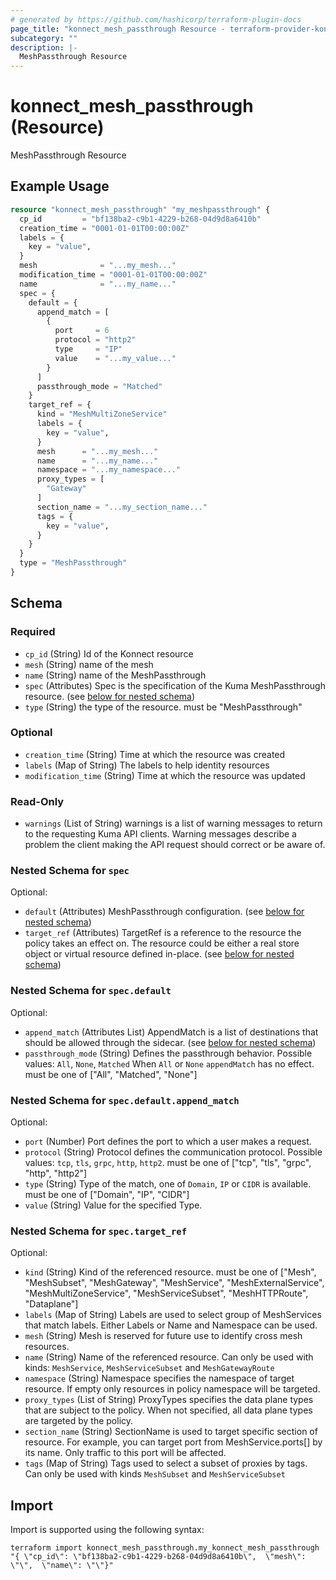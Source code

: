 ```yaml
---
# generated by https://github.com/hashicorp/terraform-plugin-docs
page_title: "konnect_mesh_passthrough Resource - terraform-provider-konnect"
subcategory: ""
description: |-
  MeshPassthrough Resource
---
```


# konnect_mesh_passthrough (Resource)

MeshPassthrough Resource

## Example Usage

```terraform
resource "konnect_mesh_passthrough" "my_meshpassthrough" {
  cp_id         = "bf138ba2-c9b1-4229-b268-04d9d8a6410b"
  creation_time = "0001-01-01T00:00:00Z"
  labels = {
    key = "value",
  }
  mesh              = "...my_mesh..."
  modification_time = "0001-01-01T00:00:00Z"
  name              = "...my_name..."
  spec = {
    default = {
      append_match = [
        {
          port     = 6
          protocol = "http2"
          type     = "IP"
          value    = "...my_value..."
        }
      ]
      passthrough_mode = "Matched"
    }
    target_ref = {
      kind = "MeshMultiZoneService"
      labels = {
        key = "value",
      }
      mesh      = "...my_mesh..."
      name      = "...my_name..."
      namespace = "...my_namespace..."
      proxy_types = [
        "Gateway"
      ]
      section_name = "...my_section_name..."
      tags = {
        key = "value",
      }
    }
  }
  type = "MeshPassthrough"
}
```

<!-- schema generated by tfplugindocs -->
## Schema

### Required

- `cp_id` (String) Id of the Konnect resource
- `mesh` (String) name of the mesh
- `name` (String) name of the MeshPassthrough
- `spec` (Attributes) Spec is the specification of the Kuma MeshPassthrough resource. (see [below for nested schema](#nestedatt--spec))
- `type` (String) the type of the resource. must be "MeshPassthrough"

### Optional

- `creation_time` (String) Time at which the resource was created
- `labels` (Map of String) The labels to help identity resources
- `modification_time` (String) Time at which the resource was updated

### Read-Only

- `warnings` (List of String) warnings is a list of warning messages to return to the requesting Kuma API clients.
Warning messages describe a problem the client making the API request should correct or be aware of.

<a id="nestedatt--spec"></a>
### Nested Schema for `spec`

Optional:

- `default` (Attributes) MeshPassthrough configuration. (see [below for nested schema](#nestedatt--spec--default))
- `target_ref` (Attributes) TargetRef is a reference to the resource the policy takes an effect on.
The resource could be either a real store object or virtual resource
defined in-place. (see [below for nested schema](#nestedatt--spec--target_ref))

<a id="nestedatt--spec--default"></a>
### Nested Schema for `spec.default`

Optional:

- `append_match` (Attributes List) AppendMatch is a list of destinations that should be allowed through the sidecar. (see [below for nested schema](#nestedatt--spec--default--append_match))
- `passthrough_mode` (String) Defines the passthrough behavior. Possible values: `All`, `None`, `Matched`
When `All` or `None` `appendMatch` has no effect.
must be one of ["All", "Matched", "None"]

<a id="nestedatt--spec--default--append_match"></a>
### Nested Schema for `spec.default.append_match`

Optional:

- `port` (Number) Port defines the port to which a user makes a request.
- `protocol` (String) Protocol defines the communication protocol. Possible values: `tcp`, `tls`, `grpc`, `http`, `http2`. must be one of ["tcp", "tls", "grpc", "http", "http2"]
- `type` (String) Type of the match, one of `Domain`, `IP` or `CIDR` is available. must be one of ["Domain", "IP", "CIDR"]
- `value` (String) Value for the specified Type.



<a id="nestedatt--spec--target_ref"></a>
### Nested Schema for `spec.target_ref`

Optional:

- `kind` (String) Kind of the referenced resource. must be one of ["Mesh", "MeshSubset", "MeshGateway", "MeshService", "MeshExternalService", "MeshMultiZoneService", "MeshServiceSubset", "MeshHTTPRoute", "Dataplane"]
- `labels` (Map of String) Labels are used to select group of MeshServices that match labels. Either Labels or
Name and Namespace can be used.
- `mesh` (String) Mesh is reserved for future use to identify cross mesh resources.
- `name` (String) Name of the referenced resource. Can only be used with kinds: `MeshService`,
`MeshServiceSubset` and `MeshGatewayRoute`
- `namespace` (String) Namespace specifies the namespace of target resource. If empty only resources in policy namespace
will be targeted.
- `proxy_types` (List of String) ProxyTypes specifies the data plane types that are subject to the policy. When not specified,
all data plane types are targeted by the policy.
- `section_name` (String) SectionName is used to target specific section of resource.
For example, you can target port from MeshService.ports[] by its name. Only traffic to this port will be affected.
- `tags` (Map of String) Tags used to select a subset of proxies by tags. Can only be used with kinds
`MeshSubset` and `MeshServiceSubset`

## Import

Import is supported using the following syntax:

```shell
terraform import konnect_mesh_passthrough.my_konnect_mesh_passthrough "{ \"cp_id\": \"bf138ba2-c9b1-4229-b268-04d9d8a6410b\",  \"mesh\": \"\",  \"name\": \"\"}"
```
